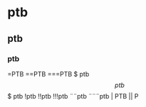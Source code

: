 # ptb
## ptb
### ptb
=PTB
==PTB
===PTB
$ ptb
$$ ptb
$$$ ptb
!ptb
!!ptb
!!!ptb
¨¨ptb
¨¨¨ptb
| PTB
|| P
